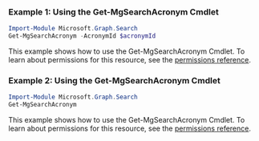 ### Example 1: Using the Get-MgSearchAcronym Cmdlet
```powershell
Import-Module Microsoft.Graph.Search
Get-MgSearchAcronym -AcronymId $acronymId
```
This example shows how to use the Get-MgSearchAcronym Cmdlet.
To learn about permissions for this resource, see the [permissions reference](/graph/permissions-reference).
### Example 2: Using the Get-MgSearchAcronym Cmdlet
```powershell
Import-Module Microsoft.Graph.Search
Get-MgSearchAcronym
```
This example shows how to use the Get-MgSearchAcronym Cmdlet.
To learn about permissions for this resource, see the [permissions reference](/graph/permissions-reference).
